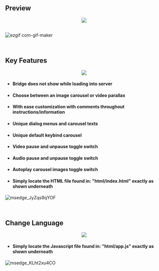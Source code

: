 ## Preview
<div align="middle">
    <img width="auto" src="https://user-images.githubusercontent.com/91661118/154784761-d9e1a3de-3f34-47dc-afc2-0aecb6d17042.png"/>
</div>

<br>

![ezgif com-gif-maker](https://user-images.githubusercontent.com/91661118/154891228-1fffbd8c-8b07-4175-bd25-fbfbd7e3ed38.gif)

<br>

## Key Features
<div align="middle">
    <img width="auto" src="https://user-images.githubusercontent.com/91661118/154636617-a2ad4c09-4b60-4438-832a-ed1c505b52ea.png"/>
</div>

* #### Bridge does not show while loading into server
* #### Choose between an image carousel or video parallax
* #### With ease customization with comments throughout instructions/information
* #### Unique dialog menus and carousel texts
* #### Unique default keybind carousel
* #### Video pause and unpause toggle switch
* #### Audio pause and unpause toggle switch
* #### Autoplay carousel images toggle switch


* #### Simply locate the HTML file found in: "html/index.html" exactly as shown underneath 

![msedge_JyZqs9qYOF](https://user-images.githubusercontent.com/91661118/154891153-7b8a9e0b-5d89-460f-af4b-409e5105c229.gif)

<br>

## Change Language
<div align="middle">
    <img width="auto" src="https://user-images.githubusercontent.com/91661118/154641827-fd6d3ced-9d9c-43fb-9b20-440d7ff562b0.png"/>
</div>

* #### Simply locate the Javascript file found in: "html/app.js" exactly as shown underneath
![msedge_KLht2xu4CO](https://user-images.githubusercontent.com/91661118/154890941-5bc9db8f-6f15-4cb0-a7b3-1aa60a7d0824.gif)

